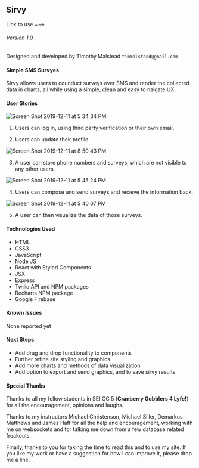 ## Sirvy

Link to use ===>

###### Version 1.0

Designed and developed by Timothy Malstead
`timmalstead@gmail.com`

#### Simple SMS Survyes

Sirvy allows users to counduct surveys over SMS and render the collected data in charts, all while using a simple, clean and easy to naigate UX.

#### User Stories

![Screen Shot 2019-12-11 at 5 34 34 PM](https://user-images.githubusercontent.com/54044142/70683739-5a8b4d80-1c58-11ea-9629-314a55eafd28.png)

1. Users can log in, using third party verification or their own email.

2. Users can update their profile.

![Screen Shot 2019-12-11 at 8 50 43 PM](https://user-images.githubusercontent.com/54044142/70683741-5b23e400-1c58-11ea-9ea1-ed8ce36470a4.png)

3. A user can store phone numbers and surveys, which are not visible to any other users

![Screen Shot 2019-12-11 at 5 45 24 PM](https://user-images.githubusercontent.com/54044142/70683740-5a8b4d80-1c58-11ea-9cf6-cb082858fe05.png)

4. Users can compose and send surveys and recieve the information back.

![Screen Shot 2019-12-11 at 5 40 07 PM](https://user-images.githubusercontent.com/54044142/70683738-5a8b4d80-1c58-11ea-8a2c-ae8aebb64df9.png)

5. A user can then visualize the data of those surveys.

#### Technologies Used

- HTML
- CSS3
- JavaScript
- Node JS
- React with Styled Components
- JSX
- Express
- Twilio API and NPM packages
- Recharts NPM package
- Google Firebase

#### Known Issues

None reported yet

#### Next Steps

- Add drag and drop functionality to components
- Further refine site styling and graphics
- Add more charts and methods of data visualization
- Add option to export and send graphics, and to save sirvy results

#### Special Thanks

Thanks to all my fellow students in SEI CC 5 (**Cranberry Gobblers 4 Lyfe!**) for all the encouragement, opinions and laughs.

Thanks to my instructors Michael Christenson, Michael Siller, Demarkus Matthews and James Haff for all the help and encouragement, working with me on websockets and for talking me down from a few database related freakouts.

Finally, thanks to you for taking the time to read this and to use my site. If you like my work or have a suggestion for how I can improve it, please drop me a line.

